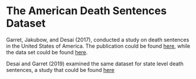 # The American Death Sentences Dataset
Garret, Jakubow, and Desai (2017), conducted a study on death sentences in the United States of America.
The publication could be found [here](https://papers.ssrn.com/sol3/papers.cfm?abstract_id=2911016), while
the data set could be found [here](http://endofitsrope.com/wp-content/uploads/2018/03/1991_2017_individualFIPS.csv-1991_2017_individualFIPS.csv). 

Desai and Garret (2019) examined the same dataset for state level death sentences, a study that could be 
found [here](https://papers.ssrn.com/sol3/papers.cfm?abstract_id=3124455)